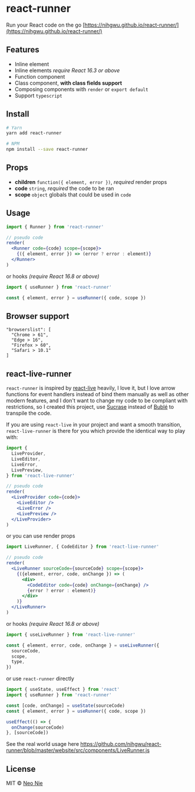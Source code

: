 # react-runner

Run your React code on the go [https://nihgwu.github.io/react-runner/](https://nihgwu.github.io/react-runner/)

## Features

- Inline element
- Inline elements _require React 16.3 or above_
- Function component
- Class component, **with class fields support**
- Composing components with `render` or `export default`
- Support `typescript`

## Install

```bash
# Yarn
yarn add react-runner

# NPM
npm install --save react-runner
```

## Props

- **children** `function({ element, error })`, _required_ render props
- **code** `string`, _required_ the code to be ran
- **scope** `object` globals that could be used in `code`

## Usage

```jsx
import { Runner } from 'react-runner'

// pseudo code
render(
  <Runner code={code} scope={scope}>
    {({ element, error }) => (error ? error : element)}
  </Runner>
)
```

or hooks _(require React 16.8 or above)_

```jsx
import { useRunner } from 'react-runner'

const { element, error } = useRunner({ code, scope })
```

## Browser support

```
"browserslist": [
  "Chrome > 61",
  "Edge > 16",
  "Firefox > 60",
  "Safari > 10.1"
]
```

## react-live-runner

`react-runner` is inspired by [react-live](https://github.com/FormidableLabs/react-live) heavily,
I love it, but I love arrow functions for event handlers instead of bind them manually as well as other modern features,
and I don't want to change my code to be compliant with restrictions, so I created this project,
use [Sucrase](https://github.com/alangpierce/sucrase) instead of [Bublé](https://github.com/bublejs/buble) to transpile the code.

If you are using `react-live` in your project and want a smooth transition, `react-live-runner` is there for you which provide the identical way to play with:

```jsx
import {
  LiveProvider,
  LiveEditor,
  LiveError,
  LivePreview,
} from 'react-live-runner'

// pseudo code
render(
  <LiveProvider code={code}>
    <LiveEditor />
    <LiveError />
    <LivePreview />
  </LiveProvider>
)
```

or you can use render props

```jsx
import LiveRunner, { CodeEditor } from 'react-live-runner'

// pseudo code
render(
  <LiveRunner sourceCode={sourceCode} scope={scope}>
    {({element, error, code, onChange }) => (
      <div>
        <CodeEditor code={code} onChange={onChange} />
        {error ? error : element)}
      </div>
    )}
  </LiveRunner>
)
```

or hooks _(require React 16.8 or above)_

```jsx
import { useLiveRunner } from 'react-live-runner'

const { element, error, code, onChange } = useLiveRunner({
  sourceCode,
  scope,
  type,
})
```

or use `react-runner` directly

```jsx
import { useState, useEffect } from 'react'
import { useRunner } from 'react-runner'

const [code, onChange] = useState(sourceCode)
const { element, error } = useRunner({ code, scope })

useEffect(() => {
  onChange(sourceCode)
}, [sourceCode])
```

See the real world usage here https://github.com/nihgwu/react-runner/blob/master/website/src/components/LiveRunner.js

## License

MIT © [Neo Nie](https://github.com/nihgwu)
